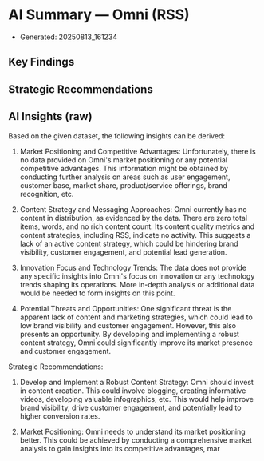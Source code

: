 # AI Summary — Omni (RSS)

- Generated: 20250813_161234

## Key Findings

## Strategic Recommendations

## AI Insights (raw)

Based on the given dataset, the following insights can be derived:

1. Market Positioning and Competitive Advantages: 
Unfortunately, there is no data provided on Omni's market positioning or any potential competitive advantages. This information might be obtained by conducting further analysis on areas such as user engagement, customer base, market share, product/service offerings, brand recognition, etc.

2. Content Strategy and Messaging Approaches: 
Omni currently has no content in distribution, as evidenced by the data. There are zero total items, words, and no rich content count. Its content quality metrics and content strategies, including RSS, indicate no activity. This suggests a lack of an active content strategy, which could be hindering brand visibility, customer engagement, and potential lead generation.

3. Innovation Focus and Technology Trends: 
The data does not provide any specific insights into Omni's focus on innovation or any technology trends shaping its operations. More in-depth analysis or additional data would be needed to form insights on this point.

4. Potential Threats and Opportunities: 
One significant threat is the apparent lack of content and marketing strategies, which could lead to low brand visibility and customer engagement. However, this also presents an opportunity. By developing and implementing a robust content strategy, Omni could significantly improve its market presence and customer engagement.

Strategic Recommendations:

1. Develop and Implement a Robust Content Strategy: Omni should invest in content creation. This could involve blogging, creating informative videos, developing valuable infographics, etc. This would help improve brand visibility, drive customer engagement, and potentially lead to higher conversion rates.

2. Market Positioning: Omni needs to understand its market positioning better. This could be achieved by conducting a comprehensive market analysis to gain insights into its competitive advantages, mar